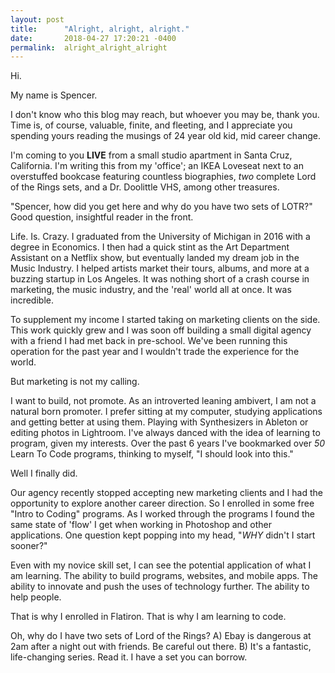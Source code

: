 ```yaml
---
layout: post
title:      "Alright, alright, alright."
date:       2018-04-27 17:20:21 -0400
permalink:  alright_alright_alright
---
```



Hi. 

My name is Spencer.

I don't know who this blog may reach, but whoever you may be, thank you. Time is, of course, valuable, finite, and fleeting, and I appreciate you spending yours reading the musings of 24 year old kid, mid career change.

I'm coming to you **LIVE** from a small studio apartment in Santa Cruz, California. I'm writing this from my 'office'; an IKEA Loveseat next to an overstuffed bookcase featuring countless biographies, *two* complete Lord of the Rings sets, and a Dr. Doolittle VHS, among other treasures.

"Spencer, how did you get here and why do you have two sets of LOTR?" Good question, insightful reader in the front. 

Life. Is. Crazy. I graduated from the University of Michigan in 2016 with a degree in Economics. I then had a quick stint as the Art Department Assistant on a Netflix show, but eventually landed my dream job in the Music Industry. I helped artists market their tours, albums, and more at a buzzing startup in Los Angeles. It was nothing short of a crash course in marketing, the music industry, and the 'real' world all at once. It was incredible.

To supplement my income I started taking on marketing clients on the side. This work quickly grew and I was soon off building a small digital agency with a friend I had met back in pre-school. We've been running this operation for the past year and I wouldn't trade the experience for the world. 

But marketing is not my calling. 

I want to build, not promote. As an introverted leaning ambivert, I am not a natural born promoter. I prefer sitting at my computer, studying applications and getting better at using them. Playing with Synthesizers in Ableton or editing photos in Lightroom. I've always danced with the idea of learning to program, given my interests. Over the past 6 years I've bookmarked over *50* Learn To Code programs, thinking to myself, "I should look into this."

Well I finally did. 

Our agency recently stopped accepting new marketing clients and I had the opportunity to explore another career direction. So I enrolled in some free "Intro to Coding" programs. As I worked through the programs I found the same state of 'flow' I get when working in Photoshop and other applications. One question kept popping into my head, "*WHY* didn't I start sooner?"

Even with my novice skill set, I can see the potential application of what I am learning. The ability to build programs, websites, and mobile apps. The ability to innovate and push the uses of technology further. The ability to help people. 

That is why I enrolled in Flatiron. That is why I am learning to code. 


Oh, why do I have two sets of Lord of the Rings? 
A) Ebay is dangerous at 2am after a night out with friends. Be careful out there. 
B) It's a fantastic, life-changing series. Read it. I have a set you can borrow. 

